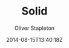 ---
title: "Solid"
github: https://github.com/st4ple/solid-jekyll
demo: http://st4ple.github.io/solid-jekyll/
author: Oliver Stapleton
ssg:
  - Jekyll
cms:
  - No Cms
date: 2014-08-15T13:40:18Z
github_branch: master
---